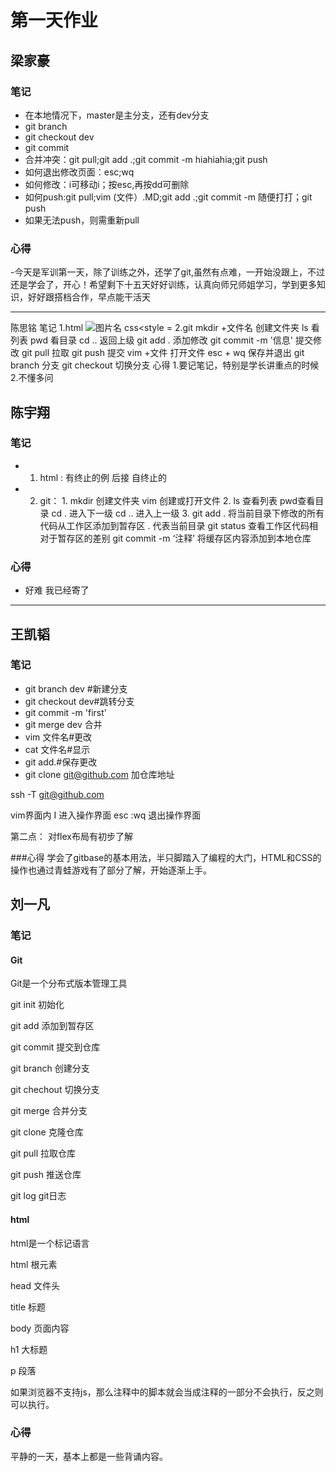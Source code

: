 # 第一天作业

## 梁家豪

### 笔记
- 在本地情况下，master是主分支，还有dev分支
- git branch
- git checkout dev
- git commit
- 合并冲突：git pull;git add .;git commit -m hiahiahia;git push
- 如何退出修改页面：esc;wq
- 如何修改：i可移动i；按esc,再按dd可删除
- 如何push:git pull;vim (文件）.MD;git add .;git commit -m 随便打打；git push
- 如果无法push，则需重新pull

### 心得
-今天是军训第一天，除了训练之外，还学了git,虽然有点难，一开始没跟上，不过还是学会了，开心！希望剩下十五天好好训练，认真向师兄师姐学习，学到更多知识，好好跟搭档合作，早点能干活天

----------------
陈思铭
笔记
	1.html
		<!DOCTYPE html>  <html></html> <body></body><img scr="图片目录"  alt="图片名" width="宽度" height="高度">
		css<style =
	2.git
		mkdir +文件名 创建文件夹
		ls            看列表
		pwd        看目录
		cd ..		返回上级
		git add .  添加修改
		git commit -m '信息'   提交修改
		git pull 拉取 
		git push 提交
		vim +文件  打开文件
		esc + wq 保存并退出
		git branch 分支 
		git checkout 切换分支 
心得 
	1.要记笔记，特别是学长讲重点的时候	2.不懂多问

## 陈宇翔

### 笔记
- 1. html : 有终止的例 <html> 后接 </html> 自终止的 <br/>
- 2. git： 1. mkdir 创建文件夹 vim 创建或打开文件
           2. ls 查看列表 pwd查看目录 cd . 进入下一级 cd .. 进入上一级
           3. git add . 将当前目录下修改的所有代码从工作区添加到暂存区 . 代表当前目录
              git status 查看工作区代码相对于暂存区的差别
              git commit -m ‘注释’ 将缓存区内容添加到本地仓库
### 心得
- 好难 我已经寄了


----------------------
## 王凯韬

### 笔记
- git branch dev #新建分支
- git checkout dev#跳转分支
- git commit -m 'first'
- git merge dev 合并
- vim 文件名#更改
- cat 文件名#显示
- git add.#保存更改
- git clone git@github.com 加仓库地址

ssh -T git@github.com

vim界面内
I 进入操作界面
esc :wq 退出操作界面

第二点：
对flex布局有初步了解

###心得
学会了gitbase的基本用法，半只脚踏入了编程的大门，HTML和CSS的操作也通过青蛙游戏有了部分了解，开始逐渐上手。


## 刘一凡

### 笔记

#### Git
Git是一个分布式版本管理工具

git init 初始化

git add 添加到暂存区

git commit 提交到仓库

git branch 创建分支

git chechout 切换分支

git merge 合并分支

git clone 克隆仓库

git pull 拉取仓库

git push 推送仓库

git log git日志

#### html
html是一个标记语言

html 根元素

head 文件头

title 标题

body 页面内容

h1 大标题

p 段落

如果浏览器不支持js，那么注释中的脚本就会当成注释的一部分不会执行，反之则可以执行。

### 心得
平静的一天，基本上都是一些背诵内容。
